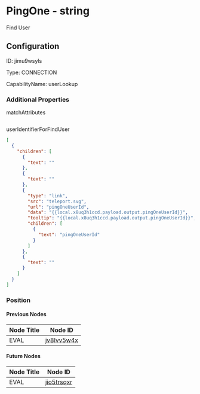 # PingOne - string 
Find User
## Configuration
ID:  jimu9wsyls

Type: CONNECTION 

CapabilityName: userLookup






### Additional Properties
matchAttributes
```
```


userIdentifierForFindUser
```json 
[
  {
    "children": [
      {
        "text": ""
      },
      {
        "text": ""
      },
      {
        "type": "link",
        "src": "teleport.svg",
        "url": "pingOneUserId",
        "data": "{{local.x8uq3h1ccd.payload.output.pingOneUserId}}",
        "tooltip": "{{local.x8uq3h1ccd.payload.output.pingOneUserId}}",
        "children": [
          {
            "text": "pingOneUserId"
          }
        ]
      },
      {
        "text": ""
      }
    ]
  }
]
```





### Position

#### Previous Nodes
| Node Title | Node ID |
| :------------- | ------------ |
| EVAL | [jv8lvv5w4x](./jv8lvv5w4x.md) | 
 
 #### Future Nodes
| Node Title | Node ID |
| :------------- | ------------ |
| EVAL |[jio5trsqxr](./jio5trsqxr.md) | 